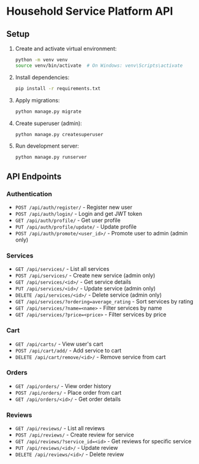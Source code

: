 # Household Service Platform API

## Setup

1. Create and activate virtual environment:
   ```bash
   python -m venv venv
   source venv/bin/activate  # On Windows: venv\Scripts\activate
   ```

2. Install dependencies:
   ```bash
   pip install -r requirements.txt
   ```

3. Apply migrations:
   ```bash
   python manage.py migrate
   ```

4. Create superuser (admin):
   ```bash
   python manage.py createsuperuser
   ```

5. Run development server:
   ```bash
   python manage.py runserver
   ```

## API Endpoints

### Authentication
- `POST /api/auth/register/` - Register new user
- `POST /api/auth/login/` - Login and get JWT token
- `GET /api/auth/profile/` - Get user profile
- `PUT /api/auth/profile/update/` - Update profile
- `POST /api/auth/promote/<user_id>/` - Promote user to admin (admin only)

### Services
- `GET /api/services/` - List all services
- `POST /api/services/` - Create new service (admin only)
- `GET /api/services/<id>/` - Get service details
- `PUT /api/services/<id>/` - Update service (admin only)
- `DELETE /api/services/<id>/` - Delete service (admin only)
- `GET /api/services/?ordering=average_rating` - Sort services by rating
- `GET /api/services/?name=<name>` - Filter services by name
- `GET /api/services/?price=<price>` - Filter services by price

### Cart
- `GET /api/carts/` - View user's cart
- `POST /api/cart/add/` - Add service to cart
- `DELETE /api/cart/remove/<id>/` - Remove service from cart

### Orders
- `GET /api/orders/` - View order history
- `POST /api/orders/` - Place order from cart
- `GET /api/orders/<id>/` - Get order details

### Reviews
- `GET /api/reviews/` - List all reviews
- `POST /api/reviews/` - Create review for service
- `GET /api/reviews/?service_id=<id>` - Get reviews for specific service
- `PUT /api/reviews/<id>/` - Update review
- `DELETE /api/reviews/<id>/` - Delete review
